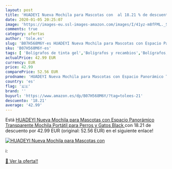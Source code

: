 ```yaml
---
layout: post
title: 'HUADEYI Nueva Mochila para Mascotas con  al 18.21 % de descuento'
date: 2020-01-05 20:25:07
image: 'https://images-eu.ssl-images-amazon.com/images/I/41yz-m8fFML._SL400_.jpg'
comments: true
category: ofertas
author: 'tole.es'
slug: 'B07H568M6Y-es HUADEYI Nueva Mochila para Mascotas con Espacio Panorámico...'
sku: 'B07H568M6Y-es'
tags: [ 'Bolígrafos de tinta gel','Bolígrafos y recambios','Bolígrafos, lápices y útiles de escritura','Oficina y papelería','Recambios para bolígrafos y plumas','mochila', ]
actualPrice: 42.99 EUR
currency: EUR
price: 42.99
comparePrice: 52.56 EUR
prodname: 'HUADEYI Nueva Mochila para Mascotas con Espacio Panorámico Transparente Mochila Portátil para Perros y Gatos  Black '
country: 'es'
flag: '🇪🇸'
brand: ''
buyurl: 'https://www.amazon.es/dp/B07H568M6Y/?tag=tolees-21'
descuento: '18.21'
average: '42.99'
---
```


Está [HUADEYI Nueva Mochila para Mascotas con Espacio Panorámico Transparente Mochila Portátil para Perros y Gatos  Black ](https://www.amazon.es/dp/B07H568M6Y/?tag=tolees-21) con 18.21 de descuento por 42.99 EUR (original: 52.56 EUR) en el siguiente enlace!

[![HUADEYI Nueva Mochila para Mascotas con ](https://images-eu.ssl-images-amazon.com/images/I/41yz-m8fFML._SL400_.jpg)](https://www.amazon.es/dp/B07H568M6Y/?tag=tolees-21)

ℹ️:


[🛒 Ver la oferta!!](https://www.amazon.es/dp/B07H568M6Y/?tag=tolees-21)
